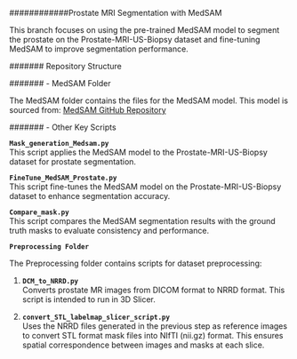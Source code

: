############Prostate MRI Segmentation with MedSAM

This branch focuses on using the pre-trained MedSAM model to segment the prostate on the Prostate-MRI-US-Biopsy dataset and fine-tuning MedSAM to improve segmentation performance.

####### Repository Structure

####### - MedSAM Folder

The MedSAM folder contains the files for the MedSAM model. This model is sourced from: [MedSAM GitHub Repository](https://github.com/bowang-lab/MedSAM)

####### - Other Key Scripts

 **`Mask_generation_Medsam.py`**  
 This script applies the MedSAM model to the Prostate-MRI-US-Biopsy dataset for prostate segmentation.
 
 **`FineTune_MedSAM_Prostate.py`**  
 This script fine-tunes the MedSAM model on the Prostate-MRI-US-Biopsy dataset to enhance segmentation accuracy.
 
 **`Compare_mask.py`**  
 This script compares the MedSAM segmentation results with the ground truth masks to evaluate consistency and performance.
 
**`Preprocessing Folder`**  
 
 The Preprocessing folder contains scripts for dataset preprocessing:
 
 1. **`DCM_to_NRRD.py`**  
    Converts prostate MR images from DICOM format to NRRD format. This script is intended to run in 3D Slicer.
 
 2. **`convert_STL_labelmap_slicer_script.py`**  
    Uses the NRRD files generated in the previous step as reference images to convert STL format mask files into NIfTI (nii.gz) format. This ensures spatial correspondence between images and masks at each slice.

